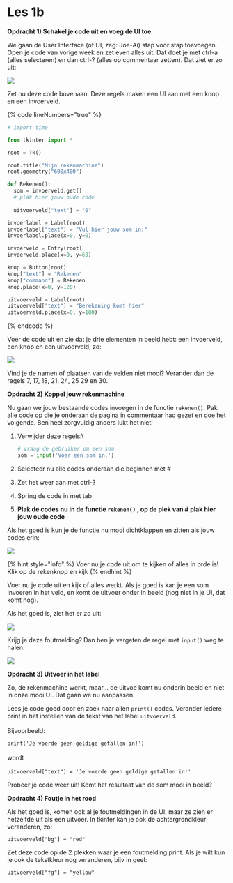 # Les 1b

**Opdracht 1) Schakel je code uit en voeg de UI toe**

We gaan de User Interface (of UI, zeg: Joe-Ai) stap voor stap toevoegen. Open je code van vorige week en zet even alles uit. Dat doet je met ctrl-a (alles selecteren) en dan ctrl-? (alles op commentaar zetten). Dat ziet er zo uit:

![](https://www.dropbox.com/s/loq2buxpzippru0/Screen%20Shot%202022-08-12%20at%2011.57.48%20AM.png?raw=1)

Zet nu deze code bovenaan. Deze regels maken een UI aan met een knop en een invoerveld.

{% code lineNumbers="true" %}
```python
# import time 

from tkinter import *

root = Tk()

root.title("Mijn rekenmachine")
root.geometry("600x400")

def Rekenen():
  som = invoerveld.get()
  # plak hier jouw oude code
  
  uitvoerveld["text"] = "0"

invoerlabel = Label(root)
invoerlabel["text"] = "Vul hier jouw som in:"
invoerlabel.place(x=0, y=0)

invoerveld = Entry(root) 
invoerveld.place(x=0, y=60)

knop = Button(root)
knop["text"] = "Rekenen"
knop["command"] = Rekenen
knop.place(x=0, y=120)

uitvoerveld = Label(root)
uitvoerveld["text"] = "Berekening komt hier"
uitvoerveld.place(x=0, y=180)
```
{% endcode %}

Voer de code uit en zie dat je drie elementen in beeld hebt: een invoerveld, een knop en een uitvoerveld, zo:

![](https://www.dropbox.com/s/5t4xsfjat3lm8qt/Screen%20Shot%202022-08-12%20at%2011.58.01%20AM.png?raw=1)

Vind je de namen of plaatsen van de velden niet mooi? Verander dan de regels 7, 17, 18, 21, 24, 25 29 en 30.

**Opdracht 2) Koppel jouw rekenmachine**

Nu gaan we jouw bestaande codes invoegen in de functie `rekenen()`. Pak alle code op die je onderaan de pagina in commentaar had gezet en doe het volgende. Ben heel zorgvuldig anders lukt het niet!



1.  Verwijder deze regels:\


    ```python
    # vraag de gebruiker om een som
    som = input('Voer een som in.')
    ```


2. Selecteer nu alle codes onderaan die beginnen met #&#x20;
3. Zet het weer aan met ctrl-?
4. Spring de code in met tab
5. **Plak de codes nu in de functie `rekenen()` , op de plek van # plak hier jouw oude code**



Als het goed is kun je de functie nu mooi dichtklappen en zitten als jouw codes erin:

![](https://www.dropbox.com/s/kz4dc30lo4uusc9/Screen%20Shot%202022-08-12%20at%2012.13.01%20PM.png?raw=1)

{% hint style="info" %}
Voer nu je code uit om te kijken of alles in orde is! Klik op de rekenknop en kijk
{% endhint %}

Voer nu je code uit en kijk of alles werkt. Als je goed is kan je een som invoeren in het veld, en komt de uitvoer onder in beeld (nog niet in je UI, dat komt nog).

Als het goed is, ziet het er zo uit:

![](https://www.dropbox.com/s/kdjhiqb13ckvgn5/Screen%20Shot%202022-08-12%20at%2012.20.34%20PM.png?raw=1)

Krijg je deze foutmelding? Dan ben je vergeten de regel met `input()` weg te halen.

![](https://www.dropbox.com/s/5bkj44df5s06ghb/Screen%20Shot%202022-08-12%20at%2012.19.36%20PM.png?raw=1)

**Opdracht 3) Uitvoer in het label**

Zo, de rekenmachine werkt, maar... de uitvoe komt nu onderin beeld en niet in onze mooi UI. Dat gaan we nu aanpassen.&#x20;



Lees je code goed door en zoek naar allen `print()` codes. Verander iedere print in het instellen van de tekst van het label `uitvoerveld`. \
\
Bijvoorbeeld:

`print('Je voerde geen geldige getallen in!')`\
\
wordt\
\
`uitvoerveld["text"] = 'Je voerde geen geldige getallen in!'`

Probeer je code weer uit! Komt het resultaat van de som mooi in beeld?

**Opdracht 4) Foutje in het rood**

Als het goed is, komen ook al je foutmeldingen in de UI, maar ze zien er hetzelfde uit als een uitvoer. In tkinter kan je ook de achtergrondkleur veranderen, zo:

```
uitvoerveld["bg"] = "red"
```

Zet deze code op de 2 plekken waar je een foutmelding print. Als je wilt kun je ook de tekstkleur nog veranderen, bijv in geel:

```
uitvoerveld["fg"] = "yellow"
```
